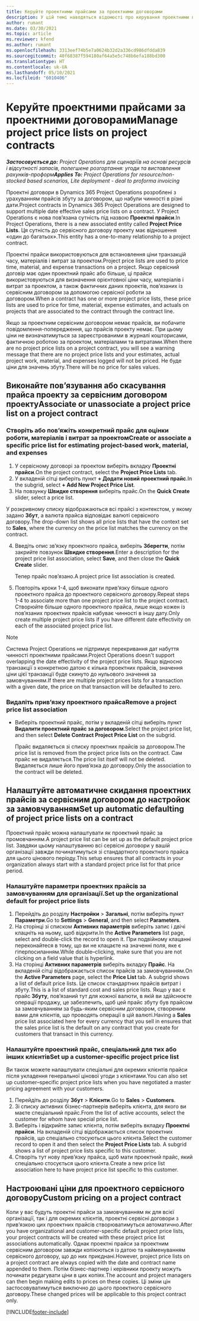 ```yaml
---
title: Керуйте проектними прайсами за проектними договорами
description: У цій темі наводяться відомості про керування проектними прайсами за проектними договорами.
author: rumant
ms.date: 03/30/2021
ms.topic: article
ms.reviewer: kfend
ms.author: rumant
ms.openlocfilehash: 3313eef74b5e7a0624b32d2a336cd986dfdda839
ms.sourcegitcommit: 40f68387f594180af64a5e5c748b6efa188bd300
ms.translationtype: HT
ms.contentlocale: uk-UA
ms.lasthandoff: 05/10/2021
ms.locfileid: "6010406"
---
```

# <a name="manage-project-price-lists-on-project-contracts"></a><span data-ttu-id="f77f7-103">Керуйте проектними прайсами за проектними договорами</span><span class="sxs-lookup"><span data-stu-id="f77f7-103">Manage project price lists on project contracts</span></span>

<span data-ttu-id="f77f7-104">_**Застосовується до:** Project Operations для сценаріїв на основі ресурсів і відсутності запасів, полегшене розгортання: угоди та виставлення рахунків-проформ_</span><span class="sxs-lookup"><span data-stu-id="f77f7-104">_**Applies To:** Project Operations for resource/non-stocked based scenarios, Lite deployment - deal to proforma invoicing_</span></span>

<span data-ttu-id="f77f7-105">Проектні договори в Dynamics 365 Project Operations розроблені з урахуванням прайсів збуту за договором, що набули чинності в різні дати.</span><span class="sxs-lookup"><span data-stu-id="f77f7-105">Project contracts in Dynamics 365 Project Operations are designed to support multiple date effective sales price lists on a contract.</span></span> <span data-ttu-id="f77f7-106">У Project Operations є нова пов’язана сутність під назвою **Проектні прайси**.</span><span class="sxs-lookup"><span data-stu-id="f77f7-106">In Project Operations, there is a new associated entity called **Project Price Lists**.</span></span> <span data-ttu-id="f77f7-107">Ця сутність до сервісного договору проекту має відношення «один до багатьох».</span><span class="sxs-lookup"><span data-stu-id="f77f7-107">This entity has a one-to-many relationship to a project contract.</span></span>

<span data-ttu-id="f77f7-108">Проектні прайси використовуються для встановлення ціни транзакцій часу, матеріалів і витрат за проектом.</span><span class="sxs-lookup"><span data-stu-id="f77f7-108">Project price lists are used to price time, material, and expense transactions on a project.</span></span> <span data-ttu-id="f77f7-109">Якщо сервісний договір має один проектний прайс або більше, ці прайси використовуються для визначення орієнтовної ціни часу, матеріалів і витрат за проектом, а також фактичних даних проектів, пов’язаних із сервісним договором за допомогою сервісної роботи за договором.</span><span class="sxs-lookup"><span data-stu-id="f77f7-109">When a contract has one or more project price lists, these price lists are used to price for time, material, expense estimates, and actuals on projects that are associated to the contract through the contract line.</span></span>

<span data-ttu-id="f77f7-110">Якщо за проектним сервісним договором немає прайсів, ви побачите повідомлення-попередження, що прайсів проекту немає. При цьому ціни не визначатимуться за зареєстрованими в журналі кошторисами, фактичною роботою за проектом, матеріалами та витратами.</span><span class="sxs-lookup"><span data-stu-id="f77f7-110">When there are no project price lists on a project contract, you will see a warning message that there are no project price lists and your estimates, actual project work, material, and expenses logged will not be priced.</span></span> <span data-ttu-id="f77f7-111">Не буде ціни для значень збуту.</span><span class="sxs-lookup"><span data-stu-id="f77f7-111">There will be no price for sales values.</span></span>

## <a name="associate-or-unassociate-a-project-price-list-on-a-project-contract"></a><span data-ttu-id="f77f7-112">Виконайте пов’язування або скасування прайса проекту за сервісним договором проекту</span><span class="sxs-lookup"><span data-stu-id="f77f7-112">Associate or unassociate a project price list on a project contract</span></span>

### <a name="create-or-associate-a-specific-price-list-for-estimating-project-based-work-material-and-expenses"></a><span data-ttu-id="f77f7-113">Створіть або пов’яжіть конкретний прайс для оцінки роботи, матеріалів і витрат за проектом</span><span class="sxs-lookup"><span data-stu-id="f77f7-113">Create or associate a specific price list for estimating project-based work, material, and expenses</span></span>

1. <span data-ttu-id="f77f7-114">У сервісному договорі за проектом виберіть вкладку **Проектні прайси**.</span><span class="sxs-lookup"><span data-stu-id="f77f7-114">On the project contract, select the **Project Price Lists** tab.</span></span>
2. <span data-ttu-id="f77f7-115">У вкладеній сітці виберіть пункт **+ Додати новий проектний прайс**.</span><span class="sxs-lookup"><span data-stu-id="f77f7-115">In the subgrid, select **+ Add New Project Price List**.</span></span>
3. <span data-ttu-id="f77f7-116">На повзунку **Швидке створення** виберіть прайс.</span><span class="sxs-lookup"><span data-stu-id="f77f7-116">On the **Quick Create** slider, select a price list.</span></span> 

  <span data-ttu-id="f77f7-117">У розкривному списку відображаються всі прайсі з контекстом, у якому задано **Збут**, а валюта прайса відповідає валюті сервісного договору.</span><span class="sxs-lookup"><span data-stu-id="f77f7-117">The drop-down list shows all price lists that have the context set to **Sales**, where the currency on the price list matches the currency on the contract.</span></span>
  
4. <span data-ttu-id="f77f7-118">Введіть опис зв’язку проектного прайса, виберіть **Зберегти**, потім закрийте повзунок **Швидке створення**.</span><span class="sxs-lookup"><span data-stu-id="f77f7-118">Enter a description for the project price list association, select **Save**, and then close the **Quick Create** slider.</span></span>

   <span data-ttu-id="f77f7-119">Тепер прайс пов’язано.</span><span class="sxs-lookup"><span data-stu-id="f77f7-119">A project price list association is created.</span></span>
   
5. <span data-ttu-id="f77f7-120">Повторіть кроки 1-4, щоб виконати прив’язку більше одного проектного прайса до проектного сервісного договору.</span><span class="sxs-lookup"><span data-stu-id="f77f7-120">Repeat steps 1-4 to associate more than one project price list to the project contract.</span></span> <span data-ttu-id="f77f7-121">Створюйте більше одного проектного прайса, лише якщо кожен із пов’язаних проектних прайсів набуває чинності в іншу дату.</span><span class="sxs-lookup"><span data-stu-id="f77f7-121">Only create multiple project price lists if you have different date effectivity on each of the associated project price list.</span></span>

> [!NOTE]
> <span data-ttu-id="f77f7-122">Система Project Operations не підтримує перекривання дат набуття чинності проектними прайсами.</span><span class="sxs-lookup"><span data-stu-id="f77f7-122">Project Operations doesn't support overlapping the date effectivity of the project price lists.</span></span> <span data-ttu-id="f77f7-123">Якщо відносно транзакції з конкретною датою є кілька проектних прайсів, значення ціни цієї транзакції буде скинуто до нульового значення за замовчуванням.</span><span class="sxs-lookup"><span data-stu-id="f77f7-123">If there are multiple project prices lists for a transaction with a given date, the price on that transaction will be defaulted to zero.</span></span>

### <a name="remove-a-project-price-list-association"></a><span data-ttu-id="f77f7-124">Видаліть прив’язку проектного прайса</span><span class="sxs-lookup"><span data-stu-id="f77f7-124">Remove a project price list association</span></span>

- <span data-ttu-id="f77f7-125">Виберіть проектний прайс, потім у вкладеній сітці виберіть пункт **Видалити проектний прайс за договором**.</span><span class="sxs-lookup"><span data-stu-id="f77f7-125">Select the project price list, and then select **Delete Contract Project Price List** on the subgrid.</span></span> 

  <span data-ttu-id="f77f7-126">Прайс видаляється зі списку проектних прайсів за договором.</span><span class="sxs-lookup"><span data-stu-id="f77f7-126">The price list is removed from the project price lists on the contract.</span></span> <span data-ttu-id="f77f7-127">Сам прайс не видаляється.</span><span class="sxs-lookup"><span data-stu-id="f77f7-127">The price list itself will not be deleted.</span></span> <span data-ttu-id="f77f7-128">Видаляється лише його прив’язка до договору.</span><span class="sxs-lookup"><span data-stu-id="f77f7-128">Only the association to the contract will be deleted.</span></span>

## <a name="set-up-automatic-defaulting-of-project-price-lists-on-a-contract"></a><span data-ttu-id="f77f7-129">Налаштуйте автоматичне скидання проектних прайсів за сервісним договором до настройок за замовчуванням</span><span class="sxs-lookup"><span data-stu-id="f77f7-129">Set up automatic defaulting of project price lists on a contract</span></span>

<span data-ttu-id="f77f7-130">Проектний прайс можна налаштувати як проектний прайс за промовчанням.</span><span class="sxs-lookup"><span data-stu-id="f77f7-130">A project price list can be set up as the default project price list.</span></span> <span data-ttu-id="f77f7-131">Завдяки цьому налаштуванню всі сервісні договори у вашій організації завжди починатимуться зі стандартного проектного прайса для цього цінового періоду.</span><span class="sxs-lookup"><span data-stu-id="f77f7-131">This setup ensures that all contracts in your organization always start with a standard project price list for that price period.</span></span>

### <a name="set-up-the-organizational-default-for-project-price-lists"></a><span data-ttu-id="f77f7-132">Налаштуйте параметри проектних прайсів за замовчуванням для організації.</span><span class="sxs-lookup"><span data-stu-id="f77f7-132">Set up the organizational default for project price lists</span></span>

1. <span data-ttu-id="f77f7-133">Перейдіть до розділу **Настройки** > **Загальні**, потім виберіть пункт **Параметри**.</span><span class="sxs-lookup"><span data-stu-id="f77f7-133">Go to **Settings** > **General**, and then select **Parameters**.</span></span>
2. <span data-ttu-id="f77f7-134">На сторінці зі списком **Активних параметрів** виберіть запис і двічі клацніть на ньому, щоб відкрити.</span><span class="sxs-lookup"><span data-stu-id="f77f7-134">In the **Active Parameters** list page, select and double-click the record to open it.</span></span> <span data-ttu-id="f77f7-135">При подвійному клацанні переконайтеся в тому, що ви не клацаєте на значенні поля, яке є гіперпосиланням.</span><span class="sxs-lookup"><span data-stu-id="f77f7-135">While double–clicking, make sure that you are not clicking on a field value that is hyperlink.</span></span> 
3. <span data-ttu-id="f77f7-136">На сторінці **Активних параметрів** виберіть вкладку **Прайс**. На вкладеній сітці відображається список прайсів за замовчуванням.</span><span class="sxs-lookup"><span data-stu-id="f77f7-136">On the **Active Parameters** page, select the **Price List** tab. A subgrid shows a list of default price lists.</span></span> <span data-ttu-id="f77f7-137">Це список стандартних прайсів витрат і збуту.</span><span class="sxs-lookup"><span data-stu-id="f77f7-137">This is a list of standard cost and sales price lists.</span></span> <span data-ttu-id="f77f7-138">Якщо у вас є прайс **Збуту**, пов’язаний тут для кожної валюти, в якій ви здійснюєте операції продажу, це забезпечить, щоб цей прайс збуту був прайсом за замовчуванням за будь-яким сервісним договором, створеним вами для клієнтів, що проводять операції в цій валюті.</span><span class="sxs-lookup"><span data-stu-id="f77f7-138">Having a **Sales** price list associated here for every currency that you sell in ensures that the sales price list is the default on any contract that you create for customers that transact in this currency.</span></span>

### <a name="set-up-a-customer-specific-project-price-list"></a><span data-ttu-id="f77f7-139">Налаштуйте проектний прайс, спеціальний для тих або інших клієнтів</span><span class="sxs-lookup"><span data-stu-id="f77f7-139">Set up a customer-specific project price list</span></span>

<span data-ttu-id="f77f7-140">Ви також можете налаштувати спеціальні для окремих клієнтів прайси після укладення генеральної цінової угоди з клієнтами.</span><span class="sxs-lookup"><span data-stu-id="f77f7-140">You can also set up customer–specific project price lists when you have negotiated a master pricing agreement with your customers.</span></span>

1. <span data-ttu-id="f77f7-141">Перейдіть до розділу **Збут** > **Клієнти**.</span><span class="sxs-lookup"><span data-stu-id="f77f7-141">Go to **Sales** > **Customers**.</span></span>
2. <span data-ttu-id="f77f7-142">Зі списку активних бізнес-партнерів виберіть клієнта, для якого ви маєте спеціальний прайс.</span><span class="sxs-lookup"><span data-stu-id="f77f7-142">From the list of active accounts, select the customer for whom have special price list.</span></span>
3. <span data-ttu-id="f77f7-143">Виберіть і відкрийте запис клієнта, потім виберіть вкладку **Проектні прайси**. На вкладеній сітці відображається список проектних прайсів, що спеціально стосуються цього клієнта.</span><span class="sxs-lookup"><span data-stu-id="f77f7-143">Select the customer record to open it and then select the **Project Price Lists** tab. A subgrid shows a list of project price lists specific to this customer.</span></span> 
4. <span data-ttu-id="f77f7-144">Створіть тут нову прив’язку прайса, щоб мати проектний прайс, який спеціально стосується цього клієнта.</span><span class="sxs-lookup"><span data-stu-id="f77f7-144">Create a new price list association here to have project price list specific to this customer.</span></span>

## <a name="custom-pricing-on-a-project-contract"></a><span data-ttu-id="f77f7-145">Настроювані ціни для проектного сервісного договору</span><span class="sxs-lookup"><span data-stu-id="f77f7-145">Custom pricing on a project contract</span></span>

<span data-ttu-id="f77f7-146">Коли у вас будуть проектні прайси за замовчуванням як для всієї організації, так і для окремих клієнтів, проектні сервісні договори з прив’язкою цих проектних прайсів створюватимуться автоматично.</span><span class="sxs-lookup"><span data-stu-id="f77f7-146">After you have organizational and customer-specific default project price lists, your project contracts will be created with these project price list associations automatically.</span></span> <span data-ttu-id="f77f7-147">Однак проектні прайси за проектним сервісним договором завжди копіюються із датою та найменуванням сервісного договору, що до них приєднані.</span><span class="sxs-lookup"><span data-stu-id="f77f7-147">However, project price lists on a project contract are always copied with the date and contract name appended to them.</span></span> <span data-ttu-id="f77f7-148">Потім бізнес-партнер і керівники проекту можуть починати редагувати ціни в цих копіях.</span><span class="sxs-lookup"><span data-stu-id="f77f7-148">The account and project managers can then begin making edits to prices on these copies.</span></span> <span data-ttu-id="f77f7-149">Ці зміни цін застосовуватимуться виключно до цього проектного сервісного договору.</span><span class="sxs-lookup"><span data-stu-id="f77f7-149">These changed prices will be applicable to this project contract only.</span></span>


[!INCLUDE[footer-include](../includes/footer-banner.md)]
